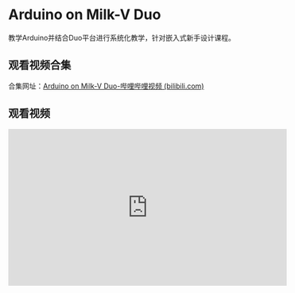 # Arduino on Milk-V Duo

教学Arduino并结合Duo平台进行系统化教学，针对嵌入式新手设计课程。

## 观看视频合集

合集网址：[Arduino on Milk-V Duo-哔哩哔哩视频 (bilibili.com)](https://space.bilibili.com/1829697/channel/collectiondetail?sid=3744568)

## 观看视频

<iframe width="560" height="315" src=" https://www.bilibili.com/video/BV1NSYLehE1h/?share_source=copy_web&vd_source=cc0bbc9d642d89e8e47ea0c5351e3da4&autoplay=0"    title="bilibili video player" frameborder="0" allow="accelerometer; autoplay; clipboard-write; encrypted-media; gyroscope; picture-in-picture" allowfullscreen> </iframe>